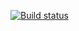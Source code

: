 [![Build status](https://ci.appveyor.com/api/projects/status/wkqbw1llwnpif7bc/branch/master?svg=true)](https://ci.appveyor.com/project/zhukovvlad/math-1st-task/branch/master)